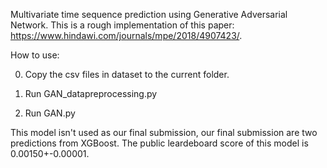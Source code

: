 Multivariate time sequence prediction using Generative Adversarial Network.
This is a rough implementation of this paper: https://www.hindawi.com/journals/mpe/2018/4907423/.

How to use:

0. Copy the csv files in dataset to the current folder.

1. Run GAN_datapreprocessing.py

2. Run GAN.py

This model isn't used as our final submission, our final submission are two predictions from XGBoost. The public leardeboard score of this model is 0.00150+-0.00001.
